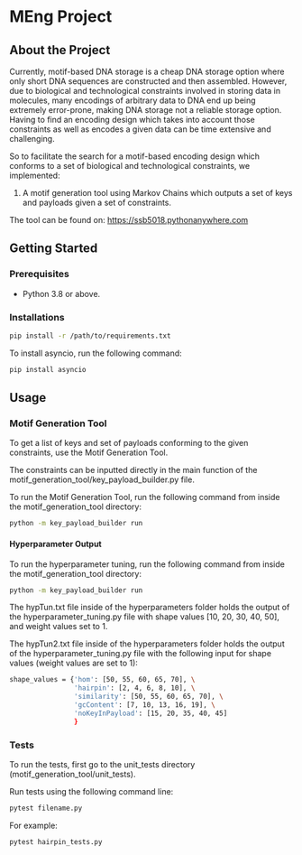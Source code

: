 # MEng Project

## About the Project

Currently, motif-based DNA storage is a cheap DNA storage option where only short DNA sequences are constructed and then assembled. However, due to biological and technological constraints involved in storing data in molecules, many encodings of arbitrary data to DNA end up being extremely error-prone, making DNA storage not a reliable storage option. Having to find an encoding design which takes into account those constraints as well as encodes a given data can be time extensive and challenging.

So to facilitate the search for a motif-based encoding design which conforms to a set of biological and technological constraints, we implemented:

1. A motif generation tool using Markov Chains which outputs a set of keys and payloads given a set of constraints.

The tool can be found on: https://ssb5018.pythonanywhere.com

## Getting Started

### Prerequisites
* Python 3.8 or above.

### Installations
```bash
pip install -r /path/to/requirements.txt
```
To install asyncio, run the following command:
```bash
pip install asyncio
```
## Usage
### Motif Generation Tool

To get a list of keys and set of payloads conforming to the given constraints, use the Motif Generation Tool. 

The constraints can be inputted directly in the main function of the motif_generation_tool/key_payload_builder.py file.

To run the Motif Generation Tool, run the following command from inside the motif_generation_tool directory:
```bash
python -m key_payload_builder run
```

#### Hyperparameter Output

To run the hyperparameter tuning, run the following command from inside the motif_generation_tool directory:
```bash
python -m key_payload_builder run
```

The hypTun.txt file inside of the hyperparameters folder holds the output of the hyperparameter_tuning.py file with shape values [10, 20, 30, 40, 50], and weight values set to 1.

The hypTun2.txt file inside of the hyperparameters folder holds the output of the hyperparameter_tuning.py file with the following input for shape values (weight values are set to 1):

```bash
shape_values = {'hom': [50, 55, 60, 65, 70], \
                'hairpin': [2, 4, 6, 8, 10], \
                'similarity': [50, 55, 60, 65, 70], \
                'gcContent': [7, 10, 13, 16, 19], \
                'noKeyInPayload': [15, 20, 35, 40, 45]
                }
```
### Tests

To run the tests, first go to the unit_tests directory (motif_generation_tool/unit_tests).

Run tests using the following command line: 
```bash
pytest filename.py
```
For example: 
```bash
pytest hairpin_tests.py
```
